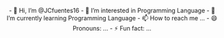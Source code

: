 <p align="center">
- 👋 Hi, I’m @JCfuentes16
- 👀 I’m interested in Programming Language
- 🌱 I’m currently learning Programming Language
- 📫 How to reach me ...
- 😄 Pronouns: ...
- ⚡ Fun fact: ...
</p>
<!---
JCfuentes16/JCfuentes16 is a ✨ special ✨ repository because its `README.md` (this file) appears on your GitHub profile.
You can click the Preview link to take a look at your changes.
--->

